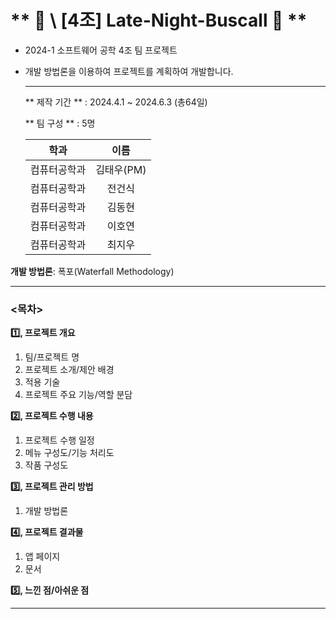 # ** 🔵 \ [4조\]  Late-Night-Buscall 🔵 **

- 2024-1 소프트웨어 공학 4조 팀 프로젝트
- 개발 방법론을 이용하여 프로젝트를 계획하여 개발합니다.

  ---

  ** 제작 기간 ** : 2024.4.1 ~ 2024.6.3 (총64일)

  ** 팀 구성 ** : 5명
  
  학과|이름
  :---:|:---:
  컴퓨터공학과|김태우(PM)
  컴퓨터공학과|전건식
  컴퓨터공학과|김동현
  컴퓨터공학과|이호연
  컴퓨터공학과|최지우
 
**개발 방법론**: 폭포(Waterfall Methodology)

---

### **<목차>**

**1️⃣, 프로젝트 개요**

1.  팀/프로젝트 명
2.  프로젝트 소개/제안 배경
3.  적용 기술
4.  프로젝트 주요 기능/역할 분담

**2️⃣, 프로젝트 수행 내용**

1.  프로젝트 수행 일정
2.  메뉴 구성도/기능 처리도
3.  작품 구성도

**3️⃣, 프로젝트 관리 방법**

1.  개발 방법론

**4️⃣, 프로젝트 결과물**

1.  앱 페이지
2.  문서

**5️⃣, 느낀 점/아쉬운 점**

---

